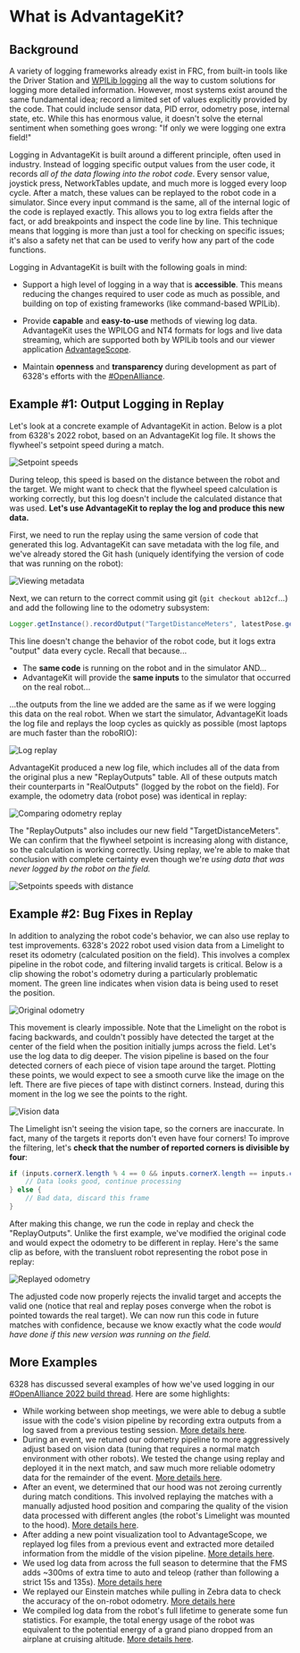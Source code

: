 # What is AdvantageKit?

## Background

A variety of logging frameworks already exist in FRC, from built-in tools like the Driver Station and [WPILib logging](https://docs.wpilib.org/en/stable/docs/software/telemetry/datalog.html) all the way to custom solutions for logging more detailed information. However, most systems exist around the same fundamental idea; record a limited set of values explicitly provided by the code. That could include sensor data, PID error, odometry pose, internal state, etc. While this has enormous value, it doesn't solve the eternal sentiment when something goes wrong: "If only we were logging one extra field!"

Logging in AdvantageKit is built around a different principle, often used in industry. Instead of logging specific output values from the user code, it records _all of the data flowing into the robot code_. Every sensor value, joystick press, NetworkTables update, and much more is logged every loop cycle. After a match, these values can be replayed to the robot code in a simulator. Since every input command is the same, all of the internal logic of the code is replayed exactly. This allows you to log extra fields after the fact, or add breakpoints and inspect the code line by line. This technique means that logging is more than just a tool for checking on specific issues; it's also a safety net that can be used to verify how any part of the code functions.

Logging in AdvantageKit is built with the following goals in mind:

- Support a high level of logging in a way that is **accessible**. This means reducing the changes required to user code as much as possible, and building on top of existing frameworks (like command-based WPILib).

- Provide **capable** and **easy-to-use** methods of viewing log data. AdvantageKit uses the WPILOG and NT4 formats for logs and live data streaming, which are supported both by WPILib tools and our viewer application [AdvantageScope](https://github.com/Mechanical-Advantage/AdvantageScope).

- Maintain **openness** and **transparency** during development as part of 6328's efforts with the [#OpenAlliance](https://github.com/OpenAllianceFRC/info).

## Example #1: Output Logging in Replay

Let's look at a concrete example of AdvantageKit in action. Below is a plot from 6328's 2022 robot, based on an AdvantageKit log file. It shows the flywheel's setpoint speed during a match.

![Setpoint speeds](resources/example-1.png)

During teleop, this speed is based on the distance between the robot and the target. We might want to check that the flywheel speed calculation is working correctly, but this log doesn't include the calculated distance that was used. **Let's use AdvantageKit to replay the log and produce this new data.**

First, we need to run the replay using the same version of code that generated this log. AdvantageKit can save metadata with the log file, and we've already stored the Git hash (uniquely identifying the version of code that was running on the robot):

![Viewing metadata](resources/example-2.png)

Next, we can return to the correct commit using git (`git checkout ab12cf`...) and add the following line to the odometry subsystem:

```java
Logger.getInstance().recordOutput("TargetDistanceMeters", latestPose.getTranslation().getDistance(FieldConstants.hubCenter));
```

This line doesn't change the behavior of the robot code, but it logs extra "output" data every cycle. Recall that because...

- The **same code** is running on the robot and in the simulator AND...
- AdvantageKit will provide the **same inputs** to the simulator that occurred on the real robot...

...the outputs from the line we added are the same as if we were logging this data on the real robot. When we start the simulator, AdvantageKit loads the log file and replays the loop cycles as quickly as possible (most laptops are much faster than the roboRIO):

![Log replay](resources/example-3.gif)

AdvantageKit produced a new log file, which includes all of the data from the original plus a new "ReplayOutputs" table. All of these outputs match their counterparts in "RealOutputs" (logged by the robot on the field). For example, the odometry data (robot pose) was identical in replay:

![Comparing odometry replay](resources/example-4.gif)

The "ReplayOutputs" also includes our new field "TargetDistanceMeters". We can confirm that the flywheel setpoint is increasing along with distance, so the calculation is working correctly. Using replay, we're able to make that conclusion with complete certainty even though we're _using data that was never logged by the robot on the field._

![Setpoints speeds with distance](resources/example-5.png)

## Example #2: Bug Fixes in Replay

In addition to analyzing the robot code's behavior, we can also use replay to test improvements. 6328's 2022 robot used vision data from a Limelight to reset its odometry (calculated position on the field). This involves a complex pipeline in the robot code, and filtering invalid targets is critical. Below is a clip showing the robot's odometry during a particularly problematic moment. The green line indicates when vision data is being used to reset the position.

![Original odometry](resources/example-6.gif)

This movement is clearly impossible. Note that the Limelight on the robot is facing backwards, and couldn't possibly have detected the target at the center of the field when the position initially jumps across the field. Let's use the log data to dig deeper. The vision pipeline is based on the four detected corners of each piece of vision tape around the target. Plotting these points, we would expect to see a smooth curve like the image on the left. There are five pieces of tape with distinct corners. Instead, during this moment in the log we see the points to the right.

![Vision data](resources/example-7.png)

The Limelight isn't seeing the vision tape, so the corners are inaccurate. In fact, many of the targets it reports don't even have four corners! To improve the filtering, let's **check that the number of reported corners is divisible by four**:

```java
if (inputs.cornerX.length % 4 == 0 && inputs.cornerX.length == inputs.cornerY.length) {
    // Data looks good, continue processing
} else {
    // Bad data, discard this frame
}
```

After making this change, we run the code in replay and check the "ReplayOutputs". Unlike the first example, we've modified the original code and would expect the odometry to be different in replay. Here's the same clip as before, with the transluent robot representing the robot pose in replay:

![Replayed odometry](resources/example-8.gif)

The adjusted code now properly rejects the invalid target and accepts the valid one (notice that real and replay poses converge when the robot is pointed towards the real target). We can now run this code in future matches with confidence, because we know exactly what the code _would have done if this new version was running on the field._

## More Examples

6328 has discussed several examples of how we've used logging in our [#OpenAlliance 2022 build thread](https://www.chiefdelphi.com/t/frc-6328-mechanical-advantage-2022-build-thread). Here are some highlights:

- While working between shop meetings, we were able to debug a subtle issue with the code's vision pipeline by recording extra outputs from a log saved from a previous testing session. [More details here](https://www.chiefdelphi.com/t/frc-6328-mechanical-advantage-2022-build-thread/398645/21#logging).
- During an event, we retuned our odometry pipeline to more aggressively adjust based on vision data (tuning that requires a normal match environment with other robots). We tested the change using replay and deployed it in the next match, and saw much more reliable odometry data for the remainder of the event. [More details here](https://www.chiefdelphi.com/t/frc-6328-mechanical-advantage-2022-build-thread/398645/112#odometry-tuning).
- After an event, we determined that our hood was not zeroing currently during match conditions. This involved replaying the matches with a manually adjusted hood position and comparing the quality of the vision data processed with different angles (the robot's Limelight was mounted to the hood). [More details here](https://www.chiefdelphi.com/t/frc-6328-mechanical-advantage-2022-build-thread/398645/145#software-jonahb55).
- After adding a new point visualization tool to AdvantageScope, we replayed log files from a previous event and extracted more detailed information from the middle of the vision pipeline. [More details here](https://www.chiefdelphi.com/t/frc-6328-mechanical-advantage-2022-build-thread/398645/112#odometry-tuning).
- We used log data from across the full season to determine that the FMS adds ~300ms of extra time to auto and teleop (rather than following a strict 15s and 135s). [More details here](https://www.chiefdelphi.com/t/frc-6328-mechanical-advantage-2022-build-thread/398645/112#how-long-is-a-match)
- We replayed our Einstein matches while pulling in Zebra data to check the accuracy of the on-robot odometry. [More details here](https://www.chiefdelphi.com/t/frc-6328-mechanical-advantage-2022-build-thread/398645/134#zebra-analysis)
- We compiled log data from the robot's full lifetime to generate some fun statistics. For example, the total energy usage of the robot was equivalent to the potential energy of a grand piano dropped from an airplane at cruising altitude. [More details here](https://www.chiefdelphi.com/t/frc-6328-mechanical-advantage-2022-build-thread/398645/134#software-update-9-beware-of-falling-pianos).
